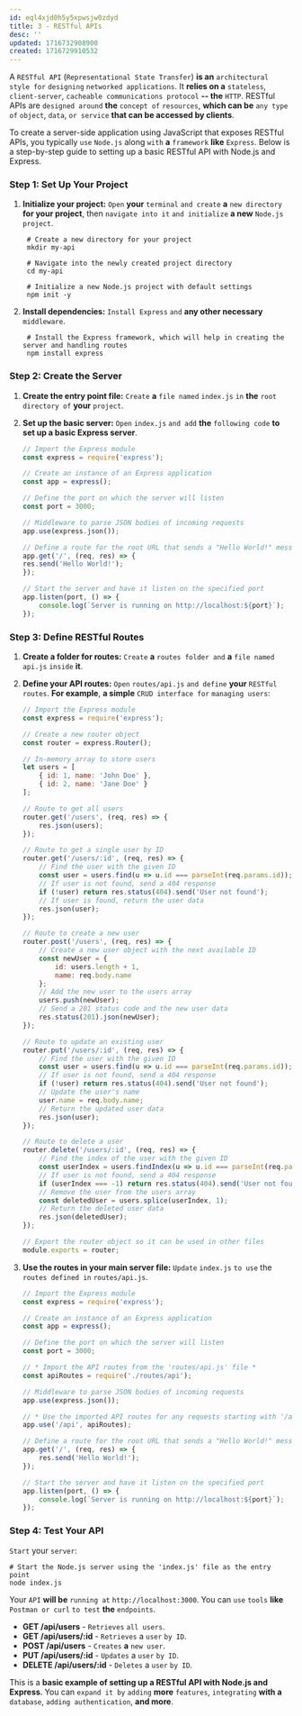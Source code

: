 ```yaml
---
id: eql4xjd0h5y5xpwsjw0zdyd
title: 3 - RESTful APIs
desc: ''
updated: 1716732908900
created: 1716729910532
---
```


A `RESTful API` (`Representational State Transfer`) **is an** `architectural style for` `designing` `networked applications`. It **relies on a** `stateless`, `client-server`, `cacheable communications protocol` **-- the** `HTTP`. RESTful APIs are `designed around` **the** `concept of` `resources`, **which can be** `any type of` `object`, `data`, `or service` **that can be accessed by clients**.

To create a server-side application using JavaScript that exposes RESTful APIs, you typically `use` `Node.js` along `with` **a** `framework` **like** `Express`. Below is a step-by-step guide to setting up a basic RESTful API with Node.js and Express.

### Step 1: Set Up Your Project

1. **Initialize your project:**
   `Open` **your** `terminal` `and create` **a** `new directory` **for your project**, then `navigate into it` `and initialize` **a new** `Node.js project`.
   ```shell
    # Create a new directory for your project
    mkdir my-api

    # Navigate into the newly created project directory
    cd my-api

    # Initialize a new Node.js project with default settings
    npm init -y
    ```

2. **Install dependencies:**
   `Install Express` `and` **any other necessary** `middleware`.
   ```shell
    # Install the Express framework, which will help in creating the server and handling routes
    npm install express
   ```

### Step 2: Create the Server

1. **Create the entry point file:**
   `Create` **a** `file named` `index.js` `in` **the** `root directory of` **your** `project`.

2. **Set up the basic server:**
   `Open` `index.js` `and add` **the** `following code` **to set up a basic Express server**.
    ```js
    // Import the Express module
    const express = require('express');

    // Create an instance of an Express application
    const app = express();

    // Define the port on which the server will listen
    const port = 3000;

    // Middleware to parse JSON bodies of incoming requests
    app.use(express.json());

    // Define a route for the root URL that sends a "Hello World!" message
    app.get('/', (req, res) => {
    res.send('Hello World!');
    });

    // Start the server and have it listen on the specified port
    app.listen(port, () => {
        console.log(`Server is running on http://localhost:${port}`);
    });
    ```

### Step 3: Define RESTful Routes

1. **Create a folder for routes:**
   `Create` **a** `routes folder and` **a** `file named` `api.js` `inside` **it**.

2. **Define your API routes:**
   `Open` `routes/api.js` `and define` **your** `RESTful routes`. **For example**, **a simple** `CRUD interface for` `managing users`:
    ```js
    // Import the Express module
    const express = require('express');

    // Create a new router object
    const router = express.Router();

    // In-memory array to store users
    let users = [
        { id: 1, name: 'John Doe' },
        { id: 2, name: 'Jane Doe' }
    ];

    // Route to get all users
    router.get('/users', (req, res) => {
        res.json(users);
    });

    // Route to get a single user by ID
    router.get('/users/:id', (req, res) => {
        // Find the user with the given ID
        const user = users.find(u => u.id === parseInt(req.params.id));
        // If user is not found, send a 404 response
        if (!user) return res.status(404).send('User not found');
        // If user is found, return the user data
        res.json(user);
    });

    // Route to create a new user
    router.post('/users', (req, res) => {
        // Create a new user object with the next available ID
        const newUser = {
            id: users.length + 1,
            name: req.body.name
        };
        // Add the new user to the users array
        users.push(newUser);
        // Send a 201 status code and the new user data
        res.status(201).json(newUser);
    });

    // Route to update an existing user
    router.put('/users/:id', (req, res) => {
        // Find the user with the given ID
        const user = users.find(u => u.id === parseInt(req.params.id));
        // If user is not found, send a 404 response
        if (!user) return res.status(404).send('User not found');
        // Update the user's name
        user.name = req.body.name;
        // Return the updated user data
        res.json(user);
    });

    // Route to delete a user
    router.delete('/users/:id', (req, res) => {
        // Find the index of the user with the given ID
        const userIndex = users.findIndex(u => u.id === parseInt(req.params.id));
        // If user is not found, send a 404 response
        if (userIndex === -1) return res.status(404).send('User not found');
        // Remove the user from the users array
        const deletedUser = users.splice(userIndex, 1);
        // Return the deleted user data
        res.json(deletedUser);
    });

    // Export the router object so it can be used in other files
    module.exports = router;
    ```

3. **Use the routes in your main server file:**
   `Update` `index.js` `to use` the `routes defined in` `routes/api.js`.
    ```js
    // Import the Express module
    const express = require('express');

    // Create an instance of an Express application
    const app = express();

    // Define the port on which the server will listen
    const port = 3000;

    // * Import the API routes from the 'routes/api.js' file *
    const apiRoutes = require('./routes/api');

    // Middleware to parse JSON bodies of incoming requests
    app.use(express.json());

    // * Use the imported API routes for any requests starting with '/api' *
    app.use('/api', apiRoutes);

    // Define a route for the root URL that sends a "Hello World!" message
    app.get('/', (req, res) => {
        res.send('Hello World!');
    });

    // Start the server and have it listen on the specified port
    app.listen(port, () => {
        console.log(`Server is running on http://localhost:${port}`);
    });
    ```

### Step 4: Test Your API

`Start` your `server`:
```shell
# Start the Node.js server using the 'index.js' file as the entry point
node index.js
```

Your `API` **will be** `running at` `http://localhost:3000`. You can `use` `tools` **like** `Postman or curl` `to test` **the** `endpoints`.

- **GET /api/users** - `Retrieves` `all users`.
- **GET /api/users/:id** - `Retrieves` a `user` `by ID`.
- **POST /api/users** - `Creates` **a** `new user`.
- **PUT /api/users/:id** - `Updates` a `user` `by ID`.
- **DELETE /api/users/:id** - `Deletes` a `user` `by ID`.

This is a **basic example of setting up a RESTful API with Node.js and Express**. You can `expand it by` `adding` **more** `features`, `integrating` **with a** `database`, `adding authentication`, **and more**.